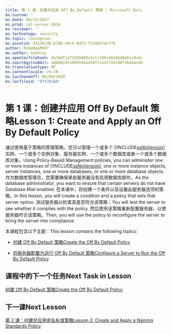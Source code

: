 ```yaml
---
title: 第 1 课：创建并应用 Off By Default 策略 | Microsoft Docs
ms.custom: ''
ms.date: 06/13/2017
ms.prod: sql-server-2014
ms.reviewer: ''
ms.technology: security
ms.topic: conceptual
ms.assetid: d31367db-b7db-44c4-8df2-f1240474cf78
author: MikeRayMSFT
ms.author: mikeray
ms.openlocfilehash: 9a76df1a72b93d09c5c1c199cb0246dbb51c9cbc
ms.sourcegitcommit: ad4d92dce894592a259721a1571b1d8736abacdb
ms.translationtype: MT
ms.contentlocale: zh-CN
ms.lasthandoff: 08/04/2020
ms.locfileid: "87578160"
---
```

# <a name="lesson-1-create-and-apply-an-off-by-default-policy"></a><span data-ttu-id="7260d-102">第 1 课：创建并应用 Off By Default 策略</span><span class="sxs-lookup"><span data-stu-id="7260d-102">Lesson 1: Create and Apply an Off By Default Policy</span></span>
  <span data-ttu-id="7260d-103">通过使用基于策略的管理策略，您可以管理一个或多个 [!INCLUDE[ssNoVersion](../../includes/ssnoversion-md.md)]实例、一个或多个实例对象、服务器实例、一个或多个数据库或者一个或多个数据库对象。</span><span class="sxs-lookup"><span data-stu-id="7260d-103">Using Policy-Based Management policies, you can administer one or more instances of [!INCLUDE[ssNoVersion](../../includes/ssnoversion-md.md)], one or more instance objects, server instances, one or more databases, or one or more database objects.</span></span> <span data-ttu-id="7260d-104">作为数据库管理员，您需要确保某些服务器没有启用数据库邮件。</span><span class="sxs-lookup"><span data-stu-id="7260d-104">As the database administrator, you want to ensure that certain servers do not have Database Mail enabled.</span></span> <span data-ttu-id="7260d-105">在本课中，将创建一个条件以及设置此服务器选项的策略。</span><span class="sxs-lookup"><span data-stu-id="7260d-105">In this lesson, you will create a condition and a policy that sets that server option.</span></span> <span data-ttu-id="7260d-106">测试服务器以检查其是否符合该策略；</span><span class="sxs-lookup"><span data-stu-id="7260d-106">You will test the server to see whether it complies with the policy.</span></span> <span data-ttu-id="7260d-107">然后使用该策略重新配置服务器，以使服务器符合该策略。</span><span class="sxs-lookup"><span data-stu-id="7260d-107">Then, you will use the policy to reconfigure the server to bring the server into compliance.</span></span>  
  
 <span data-ttu-id="7260d-108">本课程包含以下主题：</span><span class="sxs-lookup"><span data-stu-id="7260d-108">This lesson contains the following topics:</span></span>  
  
-   [<span data-ttu-id="7260d-109">创建 Off By Default 策略</span><span class="sxs-lookup"><span data-stu-id="7260d-109">Create the Off By Default Policy</span></span>](lesson-1-1-create-the-off-by-default-policy.md)  
  
-   [<span data-ttu-id="7260d-110">将服务器配置为运行 Off By Default 策略</span><span class="sxs-lookup"><span data-stu-id="7260d-110">Configure a Server to Run the Off By Default Policy</span></span>](lesson-1-2-configure-a-server-to-run-the-off-by-default-policy.md)  
  
## <a name="next-task-in-lesson"></a><span data-ttu-id="7260d-111">课程中的下一个任务</span><span class="sxs-lookup"><span data-stu-id="7260d-111">Next Task in Lesson</span></span>  
 [<span data-ttu-id="7260d-112">创建 Off By Default 策略</span><span class="sxs-lookup"><span data-stu-id="7260d-112">Create the Off By Default Policy</span></span>](lesson-1-1-create-the-off-by-default-policy.md)  
  
## <a name="next-lesson"></a><span data-ttu-id="7260d-113">下一课</span><span class="sxs-lookup"><span data-stu-id="7260d-113">Next Lesson</span></span>  
 [<span data-ttu-id="7260d-114">第 2 课：创建并应用命名标准策略</span><span class="sxs-lookup"><span data-stu-id="7260d-114">Lesson 2: Create and Apply a Naming Standards Policy</span></span>](lesson-2-create-and-apply-a-naming-standards-policy.md)  
  
  
